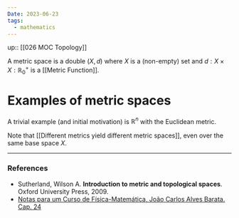 ```yaml
---
Date: 2023-06-23
tags:
  - mathematics
---
```

up:: [[026 MOC Topology]]

A metric space is a double $(X, d)$ where $X$ is a (non-empty) set and $d: X \times X: \mathbb{R}^+_0$ is a [[Metric Function]]. 

# Examples of metric spaces
A trivial example (and initial motivation) is $\mathbb{R}^n$ with the Euclidean metric.

Note that [[Different metrics yield different metric spaces]], even over the same base space $X$.

---
### References
- Sutherland, Wilson A. **Introduction to metric and topological spaces**. Oxford University Press, 2009.
- [Notas para um Curso de Física-Matemática, João Carlos Alves Barata. Cap. 24](http://denebola.if.usp.br/~jbarata/Notas_de_aula/arquivos/nc-cap24.pdf) 